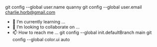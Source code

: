 git config --global user.name quanny
git config --global user.email charlie.horb@gmail.com
- 🌱 I’m currently learning ...
- 💞️ I’m looking to collaborate on ...
- 📫 How to reach me ...
git config --global init.defaultBranch main
git config --global color.ui auto

<!---
QuannyPopaVich/QuannyPopaVich is a ✨ special ✨ repository because its `README.md` (this file) appears on your GitHub profile.
You can click the Preview link to take a look at your changes.
--->

